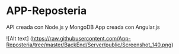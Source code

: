 # APP-Reposteria 
API creada con Node.js y MongoDB
App creada con Angular.js


![Alt text] (https://raw.githubusercontent.com/App-Reposteria/tree/master/BackEnd/Server/public/Screenshot_140.png)
